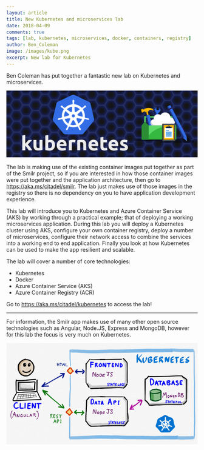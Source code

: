```yaml
---
layout: article
title: New Kubernetes and microservices lab
date: 2018-04-09
comments: true
tags: [lab, kubernetes, microservices, docker, containers, registry]
author: Ben_Coleman
image: /images/kube.png
excerpt: New lab for Kubernetes
---
```


Ben Coleman has put together a fantastic new lab on Kubernetes and microservices.

![Kubernetes](/images/kube.png)

The lab is making use of the existing container images put together as part of the Smilr project, so if you are interested in how those container images were put together and the application architecture, then go to <https://aka.ms/citadel/smilr>. The lab just makes use of those images in the registry so there is no dependency on you to have application development experience.

This lab will introduce you to Kubernetes and Azure Container Service (AKS) by working through a practical example; that of deploying a working microservices application. During this lab you will deploy a Kubernetes cluster using AKS, configure your own container registry, deploy a number of microservices, configure their network access to combine the services into a working end to end application. Finally you look at how Kubernetes can be used to make the app resilient and scalable.

The lab will cover a number of core technologies:

* Kubernetes
* Docker
* Azure Container Service (AKS)
* Azure Container Registry (ACR)

Go to <https://aka.ms/citadel/kubernetes> to access the lab!

-----------------------

For information, the Smilr app makes use of many other open source technologies such as Angular, Node.JS, Express and MongoDB, however for this lab the focus is very much on Kubernetes.

![Application Architecture Diagram](/labs/kubernetes/images/arch.png)